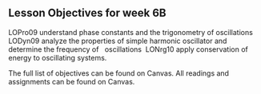 ## Lesson Objectives for week 6B

LOPro09	understand phase constants and the trigonometry of oscillations
LODyn09	analyze the properties of simple harmonic oscillator and determine the frequency of                             oscillations 
LONrg10	apply conservation of energy to oscillating systems. 

The full list of objectives can be found on Canvas. All readings and assignments can be found on Canvas.





